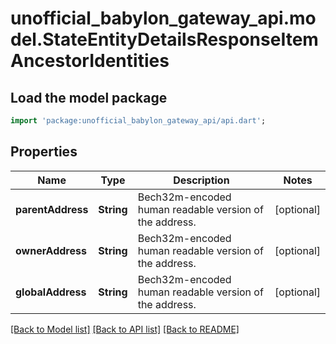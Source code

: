 # unofficial_babylon_gateway_api.model.StateEntityDetailsResponseItemAncestorIdentities

## Load the model package
```dart
import 'package:unofficial_babylon_gateway_api/api.dart';
```

## Properties
Name | Type | Description | Notes
------------ | ------------- | ------------- | -------------
**parentAddress** | **String** | Bech32m-encoded human readable version of the address. | [optional] 
**ownerAddress** | **String** | Bech32m-encoded human readable version of the address. | [optional] 
**globalAddress** | **String** | Bech32m-encoded human readable version of the address. | [optional] 

[[Back to Model list]](../README.md#documentation-for-models) [[Back to API list]](../README.md#documentation-for-api-endpoints) [[Back to README]](../README.md)


